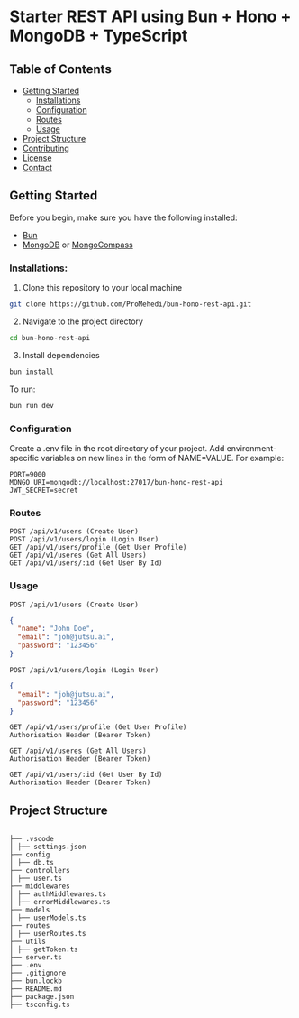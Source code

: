 # Starter REST API using Bun + Hono + MongoDB + TypeScript

## Table of Contents

- [Getting Started](#getting-started)
  - [Installations](#installations)
  - [Configuration](#configuration)
  - [Routes](#routes)
  - [Usage](#usage)
- [Project Structure](#project-structure)
- [Contributing](#contributing)
- [License](#license)
- [Contact](#contact)

## Getting Started

Before you begin, make sure you have the following installed:

- [Bun](https://bun.sh)
- [MongoDB](mongodb.com) or [MongoCompass](mongodb.com/products/compass)

### Installations:

1. Clone this repository to your local machine

```bash
git clone https://github.com/ProMehedi/bun-hono-rest-api.git
```

2. Navigate to the project directory

```bash
cd bun-hono-rest-api
```

3. Install dependencies

```bash
bun install
```

To run:

```bash
bun run dev
```

### Configuration

Create a .env file in the root directory of your project. Add environment-specific variables on new lines in the form of NAME=VALUE. For example:

```
PORT=9000
MONGO_URI=mongodb://localhost:27017/bun-hono-rest-api
JWT_SECRET=secret
```

### Routes

```
POST /api/v1/users (Create User)
POST /api/v1/users/login (Login User)
GET /api/v1/users/profile (Get User Profile)
GET /api/v1/useres (Get All Users)
GET /api/v1/users/:id (Get User By Id)
```

### Usage

```
POST /api/v1/users (Create User)
```

```json
{
  "name": "John Doe",
  "email": "joh@jutsu.ai",
  "password": "123456"
}
```

```
POST /api/v1/users/login (Login User)
```

```json
{
  "email": "joh@jutsu.ai",
  "password": "123456"
}
```

```
GET /api/v1/users/profile (Get User Profile)
Authorisation Header (Bearer Token)
```

```
GET /api/v1/useres (Get All Users)
Authorisation Header (Bearer Token)
```

```
GET /api/v1/users/:id (Get User By Id)
Authorisation Header (Bearer Token)
```

## Project Structure

```

├── .vscode
│ ├── settings.json
├── config
│ ├── db.ts
├── controllers
│ ├── user.ts
├── middlewares
│ ├── authMiddlewares.ts
│ ├── errorMiddlewares.ts
├── models
│ ├── userModels.ts
├── routes
│ ├── userRoutes.ts
├── utils
│ ├── getToken.ts
├── server.ts
├── .env
├── .gitignore
├── bun.lockb
├── README.md
├── package.json
├── tsconfig.ts

```
